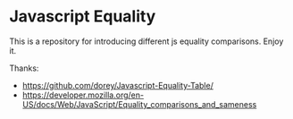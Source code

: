 # Javascript Equality

This is a repository for introducing different js equality comparisons. Enjoy it.

Thanks:

- https://github.com/dorey/Javascript-Equality-Table/
- https://developer.mozilla.org/en-US/docs/Web/JavaScript/Equality_comparisons_and_sameness
